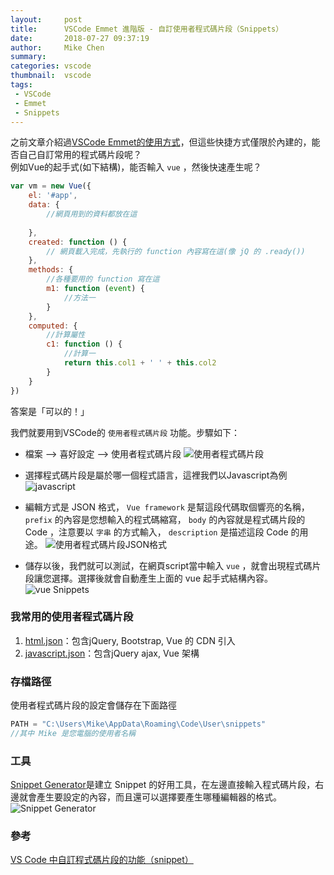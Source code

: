 ```yaml
---
layout:     post
title:      VSCode Emmet 進階版 - 自訂使用者程式碼片段（Snippets）
date:       2018-07-27 09:37:19
author:     Mike Chen
summary:    
categories: vscode
thumbnail:  vscode
tags:
 - VSCode
 - Emmet
 - Snippets
---
```


之前文章介紹過[VSCode Emmet的使用方式](https://mike2014mike.github.io/vscode/2018/07/10/vscode-emmet/)，但這些快捷方式僅限於內建的，能否自己自訂常用的程式碼片段呢？<br>
例如Vue的起手式(如下結構)，能否輸入 `vue` ，然後快速產生呢？

```javascript
var vm = new Vue({
    el: '#app',
    data: {
        //網頁用到的資料都放在這
        
    },
    created: function () {
        // 網頁載入完成，先執行的 function 內容寫在這(像 jQ 的 .ready())
    },
    methods: {
        //各種要用的 function 寫在這
        m1: function (event) {
            //方法一
        }
    },
    computed: {
        //計算屬性
        c1: function () {
            //計算一
            return this.col1 + ' ' + this.col2
        }
    }
})
```

答案是「可以的！」<br>

我們就要用到VSCode的 `使用者程式碼片段` 功能。步驟如下：


* 檔案 --> 喜好設定 --> 使用者程式碼片段 
![使用者程式碼片段](https://i.imgur.com/ROsvdGi.png)

* 選擇程式碼片段是屬於哪一個程式語言，這裡我們以Javascript為例
![javascript](https://i.imgur.com/zsgSih9.png)

* 編輯方式是 JSON 格式， `Vue framework` 是幫這段代碼取個響亮的名稱， `prefix` 的內容是您想輸入的程式碼縮寫， `body` 的內容就是程式碼片段的 Code ，注意要以 `字串` 的方式輸入， `description` 是描述這段 Code 的用途。
![使用者程式碼片段JSON格式](https://i.imgur.com/kye0TqJ.png)

* 儲存以後，我們就可以測試，在網頁script當中輸入 `vue` ，就會出現程式碼片段讓您選擇。選擇後就會自動產生上面的  vue 起手式結構內容。
![vue Snippets](https://i.imgur.com/b5dvaoQ.png)

### 我常用的使用者程式碼片段
1. [html.json](https://mike2014mike.github.io/sample/2018-07-27/html.json)：包含jQuery, Bootstrap, Vue 的 CDN 引入
2. [javascript.json](https://mike2014mike.github.io/sample/2018-07-27/javascript.json)：包含jQuery ajax, Vue 架構 

### 存檔路徑
使用者程式碼片段的設定會儲存在下面路徑

```javascript
PATH = "C:\Users\Mike\AppData\Roaming\Code\User\snippets"
//其中 Mike 是您電腦的使用者名稱
```

### 工具
[Snippet Generator](https://pawelgrzybek.com/snippet-generator/)是建立 Snippet 的好用工具，在左邊直接輸入程式碼片段，右邊就會產生要設定的內容，而且還可以選擇要產生哪種編輯器的格式。
![Snippet Generator](https://i.imgur.com/yNHA07J.png)

### 參考
[VS Code 中自訂程式碼片段的功能（snippet）](https://pjchender.blogspot.com/2017/04/vs-code-snippet.html)
